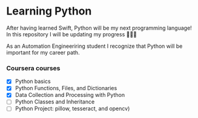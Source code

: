 # Learning Python

After having learned Swift, Python will be my next programming language! In this repository I will be updating my progress 👨🏽‍💻


As an Automation Engineeriring student I recognize that Python will be important for my career path.

### Coursera courses
- [x] Python basics
- [x] Python Functions, Files, and Dictionaries
- [X] Data Collection and Processing with Python
- [ ] Python Classes and Inheritance
- [ ] Python Project: pillow, tesseract, and opencv)